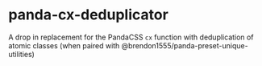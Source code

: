 # panda-cx-deduplicator
A drop in replacement for the PandaCSS `cx` function with deduplication of atomic classes (when paired with @brendon1555/panda-preset-unique-utilities)
